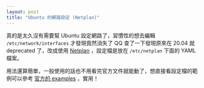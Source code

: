 ```yaml
---
layout: post
title: "Ubuntu 的網路設定 (Netplan)"
---
```


真的是太久沒有需要幫 Ubuntu 設定網路了，習慣性的想去編輯 `/etc/network/interfaces` 才發現竟然消失了 QQ 查了一下發現原來在 20.04 就 deprecated 了，改成使用 [Netplan](https://netplan.io/) ，設定檔是放在 `/etc/netplan` 下面的 YAML 檔案。

用法還算簡單，一般使用的話也不用看完官方文件就能動了，想直接看設定檔的範例可以參考 [官方的 examples](https://github.com/canonical/netplan/tree/main/examples) ，實用！
